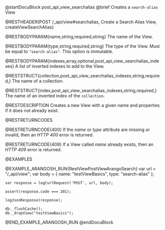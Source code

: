 @startDocuBlock post_api_view_searchalias
@brief Creates a `search-alias` View

@RESTHEADER{POST /_api/view#searchalias, Create a Search Alias View, createViewSearchAlias}

@RESTBODYPARAM{name,string,required,string}
The name of the View.

@RESTBODYPARAM{type,string,required,string}
The type of the View. Must be equal to `"search-alias"`.
This option is immutable.

@RESTBODYPARAM{indexes,array,optional,post_api_view_searchalias_indexes}
A list of inverted indexes to add to the View.

@RESTSTRUCT{collection,post_api_view_searchalias_indexes,string,required,}
The name of a collection.

@RESTSTRUCT{index,post_api_view_searchalias_indexes,string,required,}
The name of an inverted index of the `collection`.

@RESTDESCRIPTION
Creates a new View with a given name and properties if it does not
already exist.

@RESTRETURNCODES

@RESTRETURNCODE{400}
If the *name* or *type* attribute are missing or invalid, then an *HTTP 400*
error is returned.

@RESTRETURNCODE{409}
If a View called *name* already exists, then an *HTTP 409* error is returned.

@EXAMPLES

@EXAMPLE_ARANGOSH_RUN{RestViewPostViewArangoSearch}
    var url = "/_api/view";
    var body = {
      name: "testViewBasics",
      type: "search-alias"
    };

    var response = logCurlRequest('POST', url, body);

    assert(response.code === 201);

    logJsonResponse(response);

    db._flushCache();
    db._dropView("testViewBasics");
@END_EXAMPLE_ARANGOSH_RUN
@endDocuBlock
